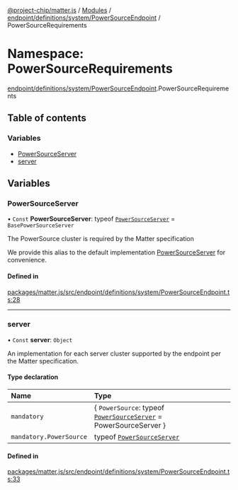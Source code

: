[@project-chip/matter.js](../README.md) / [Modules](../modules.md) / [endpoint/definitions/system/PowerSourceEndpoint](endpoint_definitions_system_PowerSourceEndpoint.md) / PowerSourceRequirements

# Namespace: PowerSourceRequirements

[endpoint/definitions/system/PowerSourceEndpoint](endpoint_definitions_system_PowerSourceEndpoint.md).PowerSourceRequirements

## Table of contents

### Variables

- [PowerSourceServer](endpoint_definitions_system_PowerSourceEndpoint.PowerSourceRequirements.md#powersourceserver)
- [server](endpoint_definitions_system_PowerSourceEndpoint.PowerSourceRequirements.md#server)

## Variables

### PowerSourceServer

• `Const` **PowerSourceServer**: typeof [`PowerSourceServer`](../classes/behavior_definitions_power_source_export.PowerSourceServer.md) = `BasePowerSourceServer`

The PowerSource cluster is required by the Matter specification

We provide this alias to the default implementation [PowerSourceServer](endpoint_definitions_system_PowerSourceEndpoint.PowerSourceRequirements.md#powersourceserver) for convenience.

#### Defined in

[packages/matter.js/src/endpoint/definitions/system/PowerSourceEndpoint.ts:28](https://github.com/project-chip/matter.js/blob/c0d55745d5279e16fdfaa7d2c564daa31e19c627/packages/matter.js/src/endpoint/definitions/system/PowerSourceEndpoint.ts#L28)

___

### server

• `Const` **server**: `Object`

An implementation for each server cluster supported by the endpoint per the Matter specification.

#### Type declaration

| Name | Type |
| :------ | :------ |
| `mandatory` | \{ `PowerSource`: typeof [`PowerSourceServer`](../classes/behavior_definitions_power_source_export.PowerSourceServer.md) = PowerSourceServer } |
| `mandatory.PowerSource` | typeof [`PowerSourceServer`](../classes/behavior_definitions_power_source_export.PowerSourceServer.md) |

#### Defined in

[packages/matter.js/src/endpoint/definitions/system/PowerSourceEndpoint.ts:33](https://github.com/project-chip/matter.js/blob/c0d55745d5279e16fdfaa7d2c564daa31e19c627/packages/matter.js/src/endpoint/definitions/system/PowerSourceEndpoint.ts#L33)
